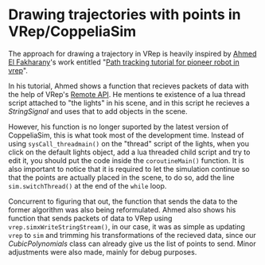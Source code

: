 # Drawing trajectories with points in VRep/CoppeliaSim

The approach for drawing a trajectory in VRep is heavily inspired by [Ahmed El Fakharany](https://github.com/afakharany93)'s work entitled "[Path tracking tutorial for pioneer robot in vrep](https://medium.com/@afakharany93/path-tracking-tutorial-for-pioneer-robot-in-vrep-acffcf76875b)".

In his tutorial, Ahmed shows a function that recieves packets of data with the help of VRep's [Remote API](https://www.coppeliarobotics.com/helpFiles/en/remoteApiOverview.htm). He mentions te existence of a lua thread script attached to "the lights" in his scene, and in this script he recieves a _StringSignal_ and uses that to add objects in the scene.

However, his function is no longer suported by the latest version of CoppeliaSim, this is what took most of the development time. Instead of using ``sysCall_threadmain()`` on the "thread" script of the lights, when you click on the default lights object, add a lua threaded child script and try to edit it, you should put the code inside the ``coroutineMain()`` function. It is also important to notice that it is required to let the simulation continue so that the points are actually placed in the scene, to do so, add the line ``sim.switchThread()`` at the end of the ``while`` loop.

Concurrent to figuring that out, the function that sends the data to the former algorithm was also being reformulated. Ahmed also shows his function that sends packets of data to VRep using ``vrep.simxWriteStringStream()``, in our case, it was as simple as updating ``vrep`` to ``sim`` and trimming his transformations of the recieved data, since our _CubicPolynomials_ class can already give us the list of points to send. Minor adjustments were also made, mainly for debug purposes.